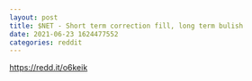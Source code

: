 ```yaml
--- 
layout: post 
title: $NET - Short term correction fill, long term bulish 
date: 2021-06-23 1624477552 
categories: reddit 
--- 
```

https://redd.it/o6keik